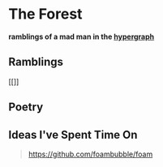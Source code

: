 <!-- <img src="attachments/wolfram-physics.jpeg" width=100 align="left"> -->

# The Forest

**ramblings of a mad man in the [hypergraph](https://medium.com/syncedreview/stephen-wolfram-the-path-to-a-fundamental-theory-of-physics-may-begin-with-a-hypergraph-c1fd124b6e62)**
## Ramblings
[[]]
## Poetry
## Ideas I've Spent Time On


> <https://github.com/foambubble/foam>
